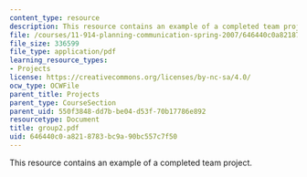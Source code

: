 ```yaml
---
content_type: resource
description: This resource contains an example of a completed team project.
file: /courses/11-914-planning-communication-spring-2007/646440c0a8218783bc9a90bc557c7f50_group2.pdf
file_size: 336599
file_type: application/pdf
learning_resource_types:
- Projects
license: https://creativecommons.org/licenses/by-nc-sa/4.0/
ocw_type: OCWFile
parent_title: Projects
parent_type: CourseSection
parent_uid: 550f3848-dd7b-be04-d53f-70b17786e892
resourcetype: Document
title: group2.pdf
uid: 646440c0-a821-8783-bc9a-90bc557c7f50
---
```

This resource contains an example of a completed team project.